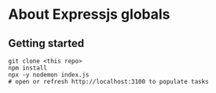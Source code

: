 # About Expressjs globals

## Getting started

```
git clone <this repo>
npm install
npx -y nodemon index.js
# open or refresh http://localhost:3100 to populate tasks
```
